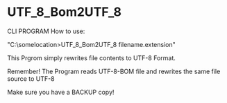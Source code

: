 # UTF_8_Bom2UTF_8
CLI PROGRAM
How to use:

"C:\somelocation>UTF_8_Bom2UTF_8 filename.extension"

This Prgrom simply rewrites file contents to UTF-8 Format.

Remember! The Program reads UTF-8-BOM file and rewrites the same file source to UTF-8

Make sure you have a BACKUP copy!

